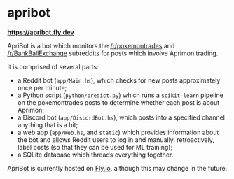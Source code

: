 # apribot

**https://apribot.fly.dev**

ApriBot is a bot which monitors the [/r/pokemontrades](https://reddit.com/r/pokemontrades) and [/r/BankBallExchange](https://reddit.com/r/BankBallExchange) subreddits for posts which involve Aprimon trading.

It is comprised of several parts:

 - a Reddit bot (`app/Main.hs`), which checks for new posts approximately once per minute;
 - a Python script (`python/predict.py`) which runs a `scikit-learn` pipeline on the pokemontrades posts to determine whether each post is about Aprimon;
 - a Discord bot (`app/DiscordBot.hs`), which posts into a specified channel anything that is a hit;
 - a web app (`app/Web.hs`, and `static`) which provides information about the bot and allows Reddit users to log in and manually, retroactively, label posts (so that they can be used for ML training);
 - a SQLite database which threads everything together.

ApriBot is currently hosted on [Fly.io](https://fly.io), although this may change in the future.
